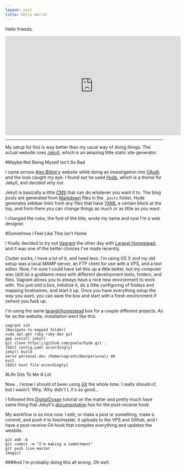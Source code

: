 ```yaml
---
layout: post
title: Hello World!
---
```


Hello friends.

<iframe width="560" height="315" src="https://www.youtube.com/embed/G4VAdWJXyFk" frameborder="0" allowfullscreen></iframe>

-----

My setup for this is way better than my usual way of doing things. The actual website uses [Jekyll](http://jekyllrb.com/), which is an amazing little static site generator. 

#Maybe Not Being Myself Isn't So Bad

I came across [Alex Bilbie's](http://alexbilbie.com/) website while doing an investigation into [OAuth](http://alexbilbie.com/2015/04/oauth-open-redirector-attack/) and the look caught my eye. I found out he used [Hyde](http://hyde.getpoole.com/), which is a theme for Jekyll, and decided why not.

Jekyll is basically a little [CMS](https://wordpress.org/) that can do whatever you want it to. The blog posts are generated from [Markdown](http://daringfireball.net/projects/markdown/) files in the `_posts` folder, Hyde generates sidebar links from any files that have [YAML](http://yaml.org/) a certain block at the top, and from there you can change things as much or as little as you want.

I changed the color, the font of the title, wrote my name and now I'm a web designer.

#Sometimes I Feel Like This Isn't Home

I finally decided to try out [Vagrant](https://www.vagrantup.com/) the other day with [Laravel Homestead](http://laravel.com/docs/5.0/homestead), and it was one of the better choices I've made recently.

Clutter sucks, I have a lot of it, and need less. I'm using OS X and my old setup was a local MAMP server, an FTP client for use with a VPS, and a text editor. Now, I'm sure I could have set this up a little better, but my computer was (still is) a goddamn mess with different development tools, folders, and files. Vagrant allows you to always have a nice new environment to work with. You just add a box, initialize it, do a little configuring of folders and mapping hostnames, and start it up. Once you have everything setup the way you want, you can save the box and start with a fresh environment if (when) you fuck up.

I'm using the same [laravel/homestead](https://atlas.hashicorp.com/laravel/boxes/homestead) box for a couple different projects. As far as the website, installation went like this:

    vagrant ssh
    [Navigate to mapped folder]
    sudo apt-get ruby ruby-dev git
    gem install jekyll
    git clone https://github.com/poole/hyde.git .
    [Edit config.yaml accordingly]
    jekyll build
    serve personal.dev /home/vagrant/dev/personal/ 80
    exit
    [Edit host file accordingly]


#Life Gits To Me A Lot

Now... I know I should of been using [Git](http://git-scm.com/) the whole time. I really should of, but I wasn't. Why, Why didn't I, it's so good...

I followed this [DigitalOcean](https://www.digitalocean.com/community/tutorials/how-to-set-up-automatic-deployment-with-git-with-a-vps) tutorial on the matter and pretty much have same thing that Jekyll's [documentation](http://jekyllrb.com/docs/deployment-methods/#git-post-receive-hook) has for the post-receive hook.

My workflow is so nice now. I edit, or make a post or something, make a commit, and push it to live/master, it uploads to the VPS and Github, and I have a post-receive Git hook that compiles everything and updates the wesbite.

    git add -A
    git commit -m "I'm making a commitment"
    git push live master
    [magic]

###And I'm probably doing this all wrong. Oh well.